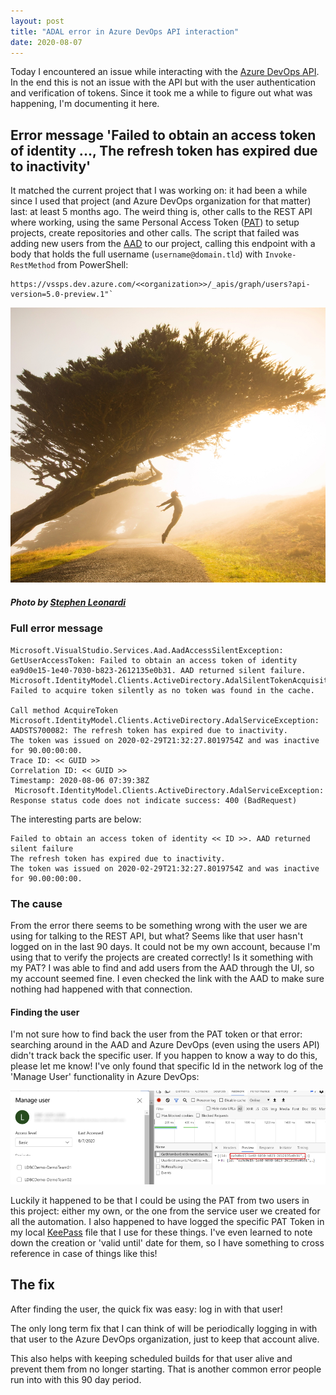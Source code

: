 ```yaml
---
layout: post
title: "ADAL error in Azure DevOps API interaction"
date: 2020-08-07
---
```


Today I encountered an issue while interacting with the [Azure DevOps API](https://docs.microsoft.com/en-us/rest/api/azure/devops/?view=azure-devops-rest-6.1&WT.mc_id=DOP-MVP-5003719). In the end this is not an issue with the API but with the user authentication and verification of tokens.
Since it took me a while to figure out what was happening, I'm documenting it here.

## Error message 'Failed to obtain an access token of identity ..., The refresh token has expired due to inactivity'
It matched the current project that I was working on: it had been a while since I used that project (and Azure DevOps organization for that matter) last: at least 5 months ago.
The weird thing is, other calls to the REST API where working, using the same Personal Access Token ([PAT](https://docs.microsoft.com/en-us/azure/devops/organizations/accounts/use-personal-access-tokens-to-authenticate?view=azure-devops&tabs=preview-page&WT.mc_id=DOP-MVP-5003719)) to setup projects, create repositories and other calls. 
The script that failed was adding new users from the [AAD](https://docs.microsoft.com/en-us/azure/active-directory/fundamentals/active-directory-whatis?WT.mc_id=AZ-MVP-5003719) to our project, calling this endpoint with a body that holds the full username (`username@domain.tld`) with `Invoke-RestMethod` from PowerShell:
```
https://vssps.dev.azure.com/<<organization>>/_apis/graph/users?api-version=5.0-preview.1"`
```

![Hero image: Person jumping in front of a tree](/images/20200807/stephen-leonardi-wPlzrculha8-unsplash.jpg)
##### <span>Photo by <a href="https://unsplash.com/@stephenleo1982?utm_source=unsplash&amp;utm_medium=referral&amp;utm_content=creditCopyText">Stephen Leonardi</a></span>

### Full error message
```
Microsoft.VisualStudio.Services.Aad.AadAccessSilentException: 
GetUserAccessToken: Failed to obtain an access token of identity ea9d0e15-1e40-7030-b823-2612135e0b31. AAD returned silent failure.
Microsoft.IdentityModel.Clients.ActiveDirectory.AdalSilentTokenAcquisitionException: 
Failed to acquire token silently as no token was found in the cache. 

Call method AcquireToken 
Microsoft.IdentityModel.Clients.ActiveDirectory.AdalServiceException: AADSTS700082: The refresh token has expired due to inactivity.
The token was issued on 2020-02-29T21:32:27.8019754Z and was inactive for 90.00:00:00.
Trace ID: << GUID >>
Correlation ID: << GUID >>
Timestamp: 2020-08-06 07:39:38Z 
 Microsoft.IdentityModel.Clients.ActiveDirectory.AdalServiceException: Response status code does not indicate success: 400 (BadRequest)
```
The interesting parts are below:
```
Failed to obtain an access token of identity << ID >>. AAD returned silent failure
The refresh token has expired due to inactivity.
The token was issued on 2020-02-29T21:32:27.8019754Z and was inactive for 90.00:00:00.
```

### The cause
From the error there seems to be something wrong with the user we are using for talking to the REST API, but what? Seems like that user hasn't logged on in the last 90 days. It could not be my own account, because I'm using that to verify the projects are created correctly! Is it something with my PAT? I was able to find and add users from the AAD through the UI, so my account seemed fine. I even checked the link with the AAD to make sure nothing had happened with that connection.

#### Finding the user
I'm not sure how to find back the user from the PAT token or that error: searching around in the AAD and Azure DevOps (even using the users API) didn't track back the specific user. If you happen to know a way to do this, please let me know! I've only found that specific Id in the network log of the 'Manage User' functionality in Azure DevOps:

![Manage users pane with network tab open in browser](/images/20200807/20200807_ManageUsers.png)  

Luckily it happened to be that I could be using the PAT from two users in this project: either my own, or the one from the service user we created for all the automation. I also happened to have logged the specific PAT Token in my local [KeePass](https://keepass.info/) file that I use for these things. I've even learned to note down the creation or 'valid until' date for them, so I have something to cross reference in case of things like this!

## The fix
After finding the user, the quick fix was easy: log in with that user! 

The only long term fix that I can think of will be periodically logging in with that user to the Azure DevOps organization, just to keep that account alive. 

This also helps with keeping scheduled builds for that user alive and prevent them from no longer starting. That is another common error people run into with this 90 day period.